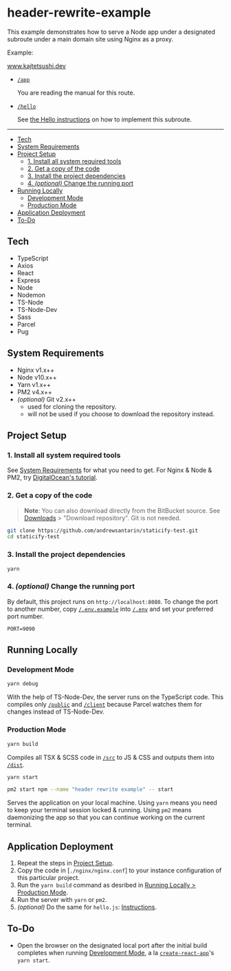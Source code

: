 # header-rewrite-example

This example demonstrates how to serve a Node app under a designated subroute under a main domain site using Nginx as a proxy.

Example:

www.kajtetsushi.dev

- [`/app`](www.kajtetsushi.dev/app)

  You are reading the manual for this route.

- [`/hello`](www.kajtetsushi.dev/hello)

  See [the Hello instructions](hello/README.md) on how to implement this subroute.

--------

- [Tech](#tech)
- [System Requirements](#system-requirements)
- [Project Setup](#project-setup)
  - [1. Install all system required tools](#1-install-all-system-required-tools)
  - [2. Get a copy of the code](#2-get-a-copy-of-the-code)
  - [3. Install the project dependencies](#3-install-the-project-dependencies)
  - [4. _(optional)_ Change the running port](#4-optional-change-the-running-port)
- [Running Locally](#running-locally)
  - [Development Mode](#development-mode)
  - [Production Mode](#production-mode)
- [Application Deployment](#application-deployment)
- [To-Do](#to-do)

## Tech

- TypeScript
- Axios
- React
- Express
- Node
- Nodemon
- TS-Node
- TS-Node-Dev
- Sass
- Parcel
- Pug

## System Requirements

- Nginx v1.x++
- Node v10.x++
- Yarn v1.x++
- PM2 v4.x++
- _(optional)_ Git v2.x++
  - used for cloning the repository.
  - will not be used if you choose to download the repository instead.

## Project Setup

### 1. Install all system required tools

See [System Requirements](#system-requirements) for what you need to get. For Nginx & Node & PM2, try [DigitalOcean's tutorial](https://www.digitalocean.com/community/tutorials/how-to-set-up-a-node-js-application-for-production-on-ubuntu-18-04).

### 2. Get a copy of the code

> **Note**: You can also download directly from the BitBucket source. See [Downloads](https://bitbucket.org/andrewsantarin/expenses-tracker-app/downloads/) > "Download repository". Git is not needed.

```sh
git clone https://github.com/andrewsantarin/staticify-test.git
cd staticify-test
```

### 3. Install the project dependencies

```sh
yarn
```

### 4. _(optional)_ Change the running port

By default, this project runs on `http://localhost:8080`. To change the port to another number, copy [`/.env.example`](.env.example) into [`/.env`](.env) and set your preferred port number.

```dotenv
PORT=9090
```

## Running Locally

### Development Mode

```sh
yarn debug
```

With the help of TS-Node-Dev, the server runs on the TypeScript code. This compiles only [`/public`](./src/public) and [`/client`](./src/client) because Parcel watches them for changes instead of TS-Node-Dev.

### Production Mode

```sh
yarn build
```

Compiles all TSX & SCSS code in [`/src`](./src) to JS & CSS and outputs them into [`/dist`](./dist).

```sh
yarn start
```

```sh
pm2 start npm --name "header rewrite example" -- start
```

Serves the application on your local machine. Using `yarn` means you need to keep your terminal session locked & running. Using `pm2` means daemonizing the app so that you can continue working on the current terminal.

## Application Deployment

1. Repeat the steps in [Project Setup](#project-setup).
2. Copy the code in [`./nginx/nginx.conf`] to your instance configuration of this particular project.
3. Run the `yarn build` command as desribed in [Running Locally > Production Mode](#production-mode).
4. Run the server with `yarn` or `pm2`.
5. _(optional)_ Do the same for `hello.js`: [Instructions](hello/README.md).

## To-Do

- Open the browser on the designated local port after the initial build completes when running [Development Mode](#development-mode), a la [`create-react-app`](https://github.com/facebook/create-react-app)'s `yarn start`.

